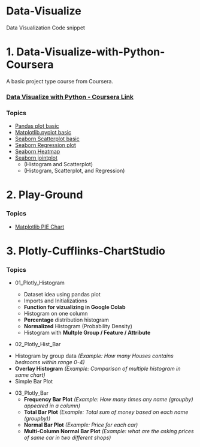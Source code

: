 # Data-Visualize
Data Visualization Code snippet


# 1. Data-Visualize-with-Python-Coursera
A basic project type course from Coursera.

### [Data Visualize with Python - Coursera Link](https://www.coursera.org/projects/data-visualization-with-python)

### Topics

- [Pandas plot basic](https://github.com/AtanuCSE/Data-Visualize/blob/master/Data-Visualize-with-Python-Coursera/01_Pandas_Plot_Basics.ipynb)
- [Matplotlib.pyplot basic](https://github.com/AtanuCSE/Data-Visualize/blob/master/Data-Visualize-with-Python-Coursera/02_Matplot_Basics.ipynb)
- [Seaborn Scatterplot basic](https://github.com/AtanuCSE/Data-Visualize/blob/master/Data-Visualize-with-Python-Coursera/03_ScatterPlot.ipynb)
- [Seaborn Regression plot](https://github.com/AtanuCSE/Data-Visualize/blob/master/Data-Visualize-with-Python-Coursera/03_ScatterPlot.ipynb)
- [Seaborn Heatmap](https://github.com/AtanuCSE/Data-Visualize/blob/master/Data-Visualize-with-Python-Coursera/04_HeatMap.ipynb)
- [Seaborn jointplot](https://github.com/AtanuCSE/Data-Visualize/blob/master/Data-Visualize-with-Python-Coursera/05_JoinPlot.ipynb)
  - (Histogram and Scatterplot)
  - (Histogram, Scatterplot, and Regression)

# 2. Play-Ground

### Topics
- [Matplotlib PIE Chart](https://github.com/AtanuCSE/Data-Visualize/blob/master/Play-Ground/01_Matplotlib_PIE_Chart.ipynb)

# 3. Plotly-Cufflinks-ChartStudio

### Topics 
- 01_Plotly_Histogram
  *   Dataset idea using pandas plot
  *   Imports and Initializations
  *   **Function for vizualizing in Google Colab**
  *   Histogram on one column
  *   **Percentage** distribution histogram
  *   **Normalized** Histogram (Probability Density)
  *   Histogram with **Multple Group / Feature / Attribute**

-  02_Plotly_Hist_Bar
  *   Histogram by group data *(Example: How many Houses contains bedrooms within range 0-4)*
  *   **Overlay Histogram** *(Example: Comparison of multiple histogram in same chart)*
  *   Simple Bar Plot

- 03_Plotly_Bar
  *   **Frequency Bar Plot** *(Example: How many times any name (groupby) appeared in a column)*
  *   **Total Bar Plot** *(Example: Total sum of money based on each name (groupby))*
  *   **Normal Bar Plot** *(Example: Price for each car)*
  *   **Multi-Column Normal Bar Plot** *(Example: what are the asking prices of same car in two different shops)*
